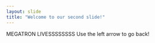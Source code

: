 ```yaml
---
layout: slide
title: "Welcome to our second slide!"
---
```

MEGATRON LIVESSSSSSSS
Use the left arrow to go back!

